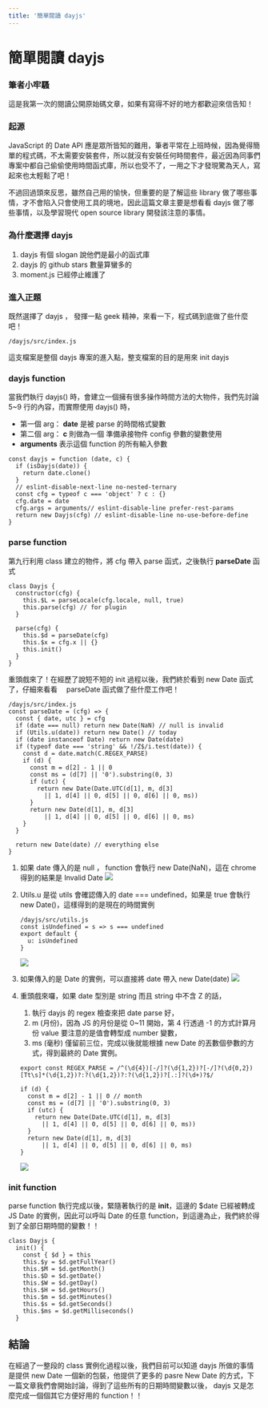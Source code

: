 ```yaml
---
title: '簡單閱讀 dayjs'
---
```


# 簡單閱讀 dayjs

### 筆者小牢騷

這是我第一次的閱讀公開原始碼文章，如果有寫得不好的地方都歡迎來信告知！

### 起源

JavaScript 的 Date API 應是眾所皆知的難用，筆者平常在上班時候，因為覺得簡單的程式碼，不太需要安裝套件，所以就沒有安裝任何時間套件，最近因為同事們專案中都自己偷偷使用時間函式庫，所以也受不了，一用之下才發現驚為天人，寫起來也太輕鬆了吧！

不過回過頭來反思，雖然自己用的愉快，但重要的是了解這些 library 做了哪些事情，才不會陷入只會使用工具的境地，因此這篇文章主要是想看看 dayjs 做了哪些事情，以及學習現代 open source library 開發該注意的事情。

### 為什麼選擇 dayjs

1. dayjs 有個 slogan 說他們是最小的函式庫
2. dayjs 的 github stars 數量算蠻多的
3. moment.js 已經停止維護了

### 進入正題

既然選擇了 dayjs ， 發揮一點 geek 精神，來看一下，程式碼到底做了些什麼吧！

```javascript=
/dayjs/src/index.js
```

這支檔案是整個 dayjs 專案的進入點，整支檔案的目的是用來 init dayjs

### dayjs function

當我們執行 dayjs() 時，會建立一個擁有很多操作時間方法的大物件，我們先討論 5~9 行的內容，而實際使用 dayjs() 時，

- 第一個 arg： <b>date</b> 是被 parse 的時間格式變數
- 第二個 arg： <b>c</b> 則做為一個 準備承接物件 config 參數的變數使用
- <b>arguments</b> 表示這個 function 的所有輸入參數

```javascript=
const dayjs = function (date, c) {
  if (isDayjs(date)) {
    return date.clone()
  }
  // eslint-disable-next-line no-nested-ternary
  const cfg = typeof c === 'object' ? c : {}
  cfg.date = date
  cfg.args = arguments// eslint-disable-line prefer-rest-params
  return new Dayjs(cfg) // eslint-disable-line no-use-before-define
}
```

### parse function

第九行利用 class 建立的物件，將 cfg 帶入 parse 函式，之後執行 <b>parseDate</b> 函式

```javascript=
class Dayjs {
  constructor(cfg) {
    this.$L = parseLocale(cfg.locale, null, true)
    this.parse(cfg) // for plugin
  }

  parse(cfg) {
    this.$d = parseDate(cfg)
    this.$x = cfg.x || {}
    this.init()
  }
}
```

重頭戲來了！在經歷了說短不短的 init 過程以後，我們終於看到 new Date 函式了，仔細來看看　 parseDate 函式做了些什麼工作吧！

```javascript=
/dayjs/src/index.js
const parseDate = (cfg) => {
  const { date, utc } = cfg
  if (date === null) return new Date(NaN) // null is invalid
  if (Utils.u(date)) return new Date() // today
  if (date instanceof Date) return new Date(date)
  if (typeof date === 'string' && !/Z$/i.test(date)) {
    const d = date.match(C.REGEX_PARSE)
    if (d) {
      const m = d[2] - 1 || 0
      const ms = (d[7] || '0').substring(0, 3)
      if (utc) {
        return new Date(Date.UTC(d[1], m, d[3]
          || 1, d[4] || 0, d[5] || 0, d[6] || 0, ms))
      }
      return new Date(d[1], m, d[3]
          || 1, d[4] || 0, d[5] || 0, d[6] || 0, ms)
    }
  }

  return new Date(date) // everything else
}
```

1. 如果 date 傳入的是 null ， function 會執行 new Date(NaN)，這在 chrome 得到的結果是 Invalid Date
   ![](https://i.imgur.com/y6w0VE3.png)

2. Utils.u 是從 utils 會確認傳入的 date === undefined，如果是 true 會執行 new Date()，這樣得到的是現在的時間實例

   ```javascript=
   /dayjs/src/utils.js
   const isUndefined = s => s === undefined
   export default {
     u: isUndefined
   }
   ```

   ![](https://i.imgur.com/yQQDSTE.png)

3. 如果傳入的是 Date 的實例，可以直接將 date 帶入 new Date(date)
   ![](https://i.imgur.com/kVp4Rch.png)

4. 重頭戲來囉，如果 date 型別是 string 而且 string 中不含 Z 的話，

   1. 執行 dayjs 的 regex 檢查來把 date parse 好，
   2. m (月份)，因為 JS 的月份是從 0~11 開始，第 4 行透過 -1 的方式計算月份 value 要注意的是值會轉型成 number 變數，
   3. ms (毫秒) 僅留前三位，完成以後就能根據 new Date 的丟數個參數的方式，得到最終的 Date 實例。

   ```javascript=
   export const REGEX_PARSE = /^(\d{4})[-/]?(\d{1,2})?[-/]?(\d{0,2})[Tt\s]*(\d{1,2})?:?(\d{1,2})?:?(\d{1,2})?[.:]?(\d+)?$/

   if (d) {
     const m = d[2] - 1 || 0 // month
     const ms = (d[7] || '0').substring(0, 3)
     if (utc) {
       return new Date(Date.UTC(d[1], m, d[3]
         || 1, d[4] || 0, d[5] || 0, d[6] || 0, ms))
     }
     return new Date(d[1], m, d[3]
         || 1, d[4] || 0, d[5] || 0, d[6] || 0, ms)
   }
   ```

   ![](https://i.imgur.com/GNg47En.png)

### init function

parse function 執行完成以後，緊隨著執行的是 <b>init</b>，這邊的 $date 已經被轉成 JS Date 的實例，因此可以呼叫 Date 的任意 function，到這邊為止，我們終於得到了全部日期時間的變數！！

```javascript=
class Dayjs {
  init() {
    const { $d } = this
    this.$y = $d.getFullYear()
    this.$M = $d.getMonth()
    this.$D = $d.getDate()
    this.$W = $d.getDay()
    this.$H = $d.getHours()
    this.$m = $d.getMinutes()
    this.$s = $d.getSeconds()
    this.$ms = $d.getMilliseconds()
  }
```

## 結論

在經過了一整段的 class 實例化過程以後，我們目前可以知道 dayjs 所做的事情是提供 new Date 一個新的包裝，他提供了更多的 pasre New Date 的方式，下一篇文章我們會開始討論，得到了這些所有的日期時間變數以後， dayjs 又是怎麼完成一個個其它方便好用的 function！！
